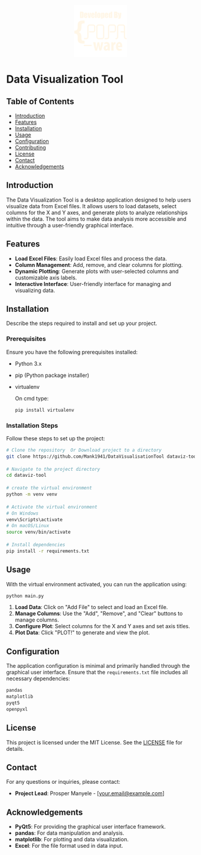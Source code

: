 <p align="center">
    <img src="res/logo.png">
</p>

# Data Visualization Tool

## Table of Contents
- [Introduction](#introduction)
- [Features](#features)
- [Installation](#installation)
- [Usage](#usage)
- [Configuration](#configuration)
- [Contributing](#contributing)
- [License](#license)
- [Contact](#contact)
- [Acknowledgements](#acknowledgements)

## Introduction
The Data Visualization Tool is a desktop application designed to help users visualize data from Excel files. It allows users to load datasets, select columns for the X and Y axes, and generate plots to analyze relationships within the data. The tool aims to make data analysis more accessible and intuitive through a user-friendly graphical interface.

## Features
- **Load Excel Files**: Easily load Excel files and process the data.
- **Column Management**: Add, remove, and clear columns for plotting.
- **Dynamic Plotting**: Generate plots with user-selected columns and customizable axis labels.
- **Interactive Interface**: User-friendly interface for managing and visualizing data.

## Installation
Describe the steps required to install and set up your project.

### Prerequisites
Ensure you have the following prerequisites installed:
- Python 3.x
- pip (Python package installer)
- virtualenv

  On cmd type:
  ```sh
  pip install virtualenv
  ```

### Installation Steps
Follow these steps to set up the project:

```sh
# Clone the repository  Or Download project to a directory
git clone https://github.com/Mank1941/DataVisualisationTool dataviz-tool

# Navigate to the project directory
cd dataviz-tool

# create the virtual environment
python -m venv venv

# Activate the virtual environment
# On Windows
venv\Scripts\activate
# On macOS/Linux
source venv/bin/activate

# Install dependencies
pip install -r requirements.txt
```

## Usage
With the virtual environment activated, you can run the application using:
```sh
python main.py
```

1. **Load Data**: Click on "Add File" to select and load an Excel file.
2. **Manage Columns**: Use the "Add", "Remove", and "Clear" buttons to manage columns.
3. **Configure Plot**: Select columns for the X and Y axes and set axis titles.
4. **Plot Data**: Click "PLOT!" to generate and view the plot.

## Configuration
The application configuration is minimal and primarily handled through the graphical user interface. Ensure that the `requirements.txt` file includes all necessary dependencies:

```txt
pandas
matplotlib
pyqt5
openpyxl
```

## License
This project is licensed under the MIT License. See the [LICENSE](LICENSE) file for details.

## Contact
For any questions or inquiries, please contact:
- **Project Lead**: Prosper Manyele - [your.email@example.com]

## Acknowledgements
- **PyQt5**: For providing the graphical user interface framework.
- **pandas**: For data manipulation and analysis.
- **matplotlib**: For plotting and data visualization.
- **Excel**: For the file format used in data input.

